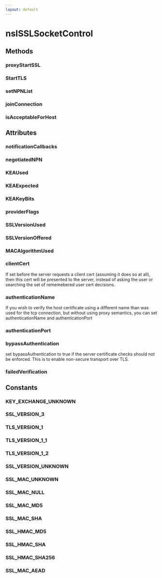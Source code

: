 ```yaml
---
layout: default
---
```


# nsISSLSocketControl #

## Methods ##

### proxyStartSSL ###

### StartTLS ###

### setNPNList ###

### joinConnection ###

### isAcceptableForHost ###

## Attributes ##

### notificationCallbacks ###

### negotiatedNPN ###

### KEAUsed ###

### KEAExpected ###

### KEAKeyBits ###

### providerFlags ###

### SSLVersionUsed ###

### SSLVersionOffered ###

### MACAlgorithmUsed ###

### clientCert ###

If set before the server requests a client cert (assuming it does so at
all), then this cert will be presented to the server, instead of asking
the user or searching the set of rememebered user cert decisions.


### authenticationName ###

If you wish to verify the host certificate using a different name than
was used for the tcp connection, but without using proxy semantics, you
can set authenticationName and authenticationPort


### authenticationPort ###

### bypassAuthentication ###

set bypassAuthentication to true if the server certificate checks should
not be enforced. This is to enable non-secure transport over TLS.


### failedVerification ###

## Constants ##

### KEY_EXCHANGE_UNKNOWN ###

### SSL_VERSION_3 ###

### TLS_VERSION_1 ###

### TLS_VERSION_1_1 ###

### TLS_VERSION_1_2 ###

### SSL_VERSION_UNKNOWN ###

### SSL_MAC_UNKNOWN ###

### SSL_MAC_NULL ###

### SSL_MAC_MD5 ###

### SSL_MAC_SHA ###

### SSL_HMAC_MD5 ###

### SSL_HMAC_SHA ###

### SSL_HMAC_SHA256 ###

### SSL_MAC_AEAD ###
